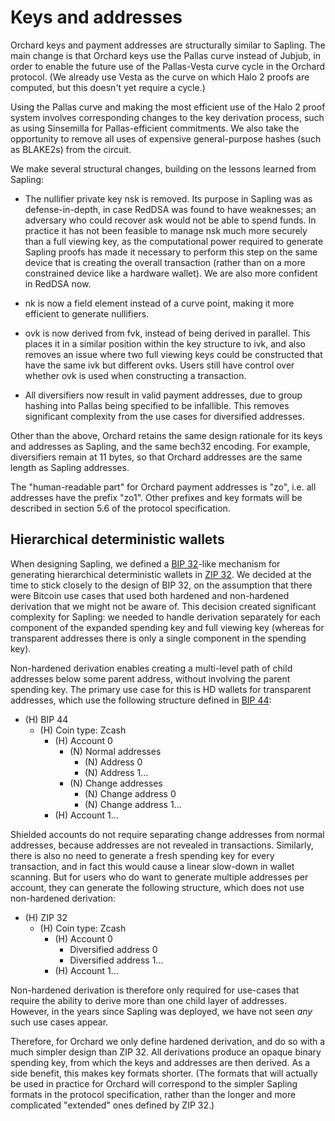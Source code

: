 # Keys and addresses

Orchard keys and payment addresses are structurally similar to Sapling. The main change is
that Orchard keys use the Pallas curve instead of Jubjub, in order to enable the future
use of the Pallas-Vesta curve cycle in the Orchard protocol. (We already use Vesta as
the curve on which Halo 2 proofs are computed, but this doesn't yet require a cycle.)

Using the Pallas curve and making the most efficient use of the Halo 2 proof system
involves corresponding changes to the key derivation process, such as using Sinsemilla
for Pallas-efficient commitments. We also take the opportunity to remove all uses of
expensive general-purpose hashes (such as BLAKE2s) from the circuit.

We make several structural changes, building on the lessons learned from Sapling:

- The nullifier private key $\mathsf{nsk}$ is removed. Its purpose in Sapling was as
  defense-in-depth, in case RedDSA was found to have weaknesses; an adversary who could
  recover $\mathsf{ask}$ would not be able to spend funds. In practice it has not been
  feasible to manage $\mathsf{nsk}$ much more securely than a full viewing key, as the
  computational power required to generate Sapling proofs has made it necessary to perform
  this step on the same device that is creating the overall transaction (rather than on a
  more constrained device like a hardware wallet). We are also more confident in RedDSA
  now.

- $\mathsf{nk}$ is now a field element instead of a curve point, making it more efficient
  to generate nullifiers.

- $\mathsf{ovk}$ is now derived from $\mathsf{fvk}$, instead of being derived in parallel.
  This places it in a similar position within the key structure to $\mathsf{ivk}$, and
  also removes an issue where two full viewing keys could be constructed that have the
  same $\mathsf{ivk}$ but different $\mathsf{ovk}$s. Users still have control over whether
  $\mathsf{ovk}$ is used when constructing a transaction.

- All diversifiers now result in valid payment addresses, due to group hashing into Pallas
  being specified to be infallible. This removes significant complexity from the use cases
  for diversified addresses.

Other than the above, Orchard retains the same design rationale for its keys and addresses
as Sapling, and the same bech32 encoding. For example, diversifiers remain at 11 bytes, so
that Orchard addresses are the same length as Sapling addresses.

The "human-readable part" for Orchard payment addresses is "zo", i.e. all addresses
have the prefix "zo1". Other prefixes and key formats will be described in section 5.6
of the protocol specification. 

## Hierarchical deterministic wallets

When designing Sapling, we defined a [BIP 32]-like mechanism for generating hierarchical
deterministic wallets in [ZIP 32]. We decided at the time to stick closely to the design
of BIP 32, on the assumption that there were Bitcoin use cases that used both hardened and
non-hardened derivation that we might not be aware of. This decision created significant
complexity for Sapling: we needed to handle derivation separately for each component of
the expanded spending key and full viewing key (whereas for transparent addresses there is
only a single component in the spending key).

Non-hardened derivation enables creating a multi-level path of child addresses below some
parent address, without involving the parent spending key. The primary use case for this
is HD wallets for transparent addresses, which use the following structure defined in
[BIP 44]:

- (H) BIP 44
  - (H) Coin type: Zcash
    - (H) Account 0
      - (N) Normal addresses
        - (N) Address 0
        - (N) Address 1...
      - (N) Change addresses
        - (N) Change address 0
        - (N) Change address 1...
    - (H) Account 1...

Shielded accounts do not require separating change addresses from normal addresses, because
addresses are not revealed in transactions. Similarly, there is also no need to generate
a fresh spending key for every transaction, and in fact this would cause a linear slow-down
in wallet scanning. But for users who do want to generate multiple addresses per account,
they can generate the following structure, which does not use non-hardened derivation:

- (H) ZIP 32
  - (H) Coin type: Zcash
    - (H) Account 0
      - Diversified address 0
      - Diversified address 1...
    - (H) Account 1...

Non-hardened derivation is therefore only required for use-cases that require the ability
to derive more than one child layer of addresses. However, in the years since Sapling was
deployed, we have not seen *any* such use cases appear.

Therefore, for Orchard we only define hardened derivation, and do so with a much simpler
design than ZIP 32. All derivations produce an opaque binary spending key, from which the
keys and addresses are then derived. As a side benefit, this makes key formats
shorter. (The formats that will actually be used in practice for Orchard will correspond
to the simpler Sapling formats in the protocol specification, rather than the longer
and more complicated "extended" ones defined by ZIP 32.)

[BIP 32]: https://github.com/bitcoin/bips/blob/master/bip-0032.mediawiki
[BIP 44]: https://github.com/bitcoin/bips/blob/master/bip-0044.mediawiki
[ZIP 32]: https://zips.z.cash/zip-0032
